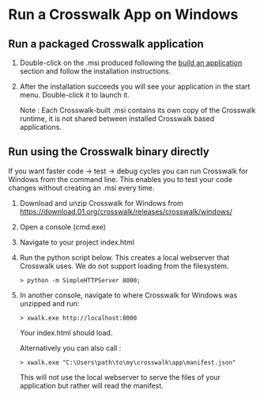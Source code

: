# Run a Crosswalk App on Windows

## Run a packaged Crosswalk application

1. Double-click on the .msi produced following the [build an application](/documentation/windows/build_an_application.html) section and follow the installation instructions.
2. After the installation succeeds you will see your application in the start menu. Double-click it to launch it.

   Note : Each Crosswalk-built .msi contains its own copy of the Crosswalk runtime, it is not shared between installed Crosswalk based applications.

## <a class='doc-anchor' id='Run-using-Crosswalk-binary-directly'></a>Run using the Crosswalk binary directly

If you want faster code -> test -> debug cycles you can run Crosswalk for Windows from the command line. This enables you to test your code changes without creating an .msi every time.

1. Download and unzip Crosswalk for Windows from https://download.01.org/crosswalk/releases/crosswalk/windows/
2. Open a console (cmd.exe)
3. Navigate to your project index.html
4. Run the python script below. This creates a local webserver that Crosswalk uses.  We do not support loading from the filesystem.

   ```cmdline
   > python -m SimpleHTTPServer 8000;
   ```

5. In another console, navigate to where Crosswalk for Windows was unzipped and run:

   ```cmdline
   > xwalk.exe http://localhost:8000
   ```
   Your index.html should load.
   
   Alternatively you can also call :
   ```cmdline
   > xwalk.exe "C:\Users\path\to\my\crosswalk\app\manifest.json"
   ```
   This will not use the local webserver to serve the files of your application but rather will read the manifest.

